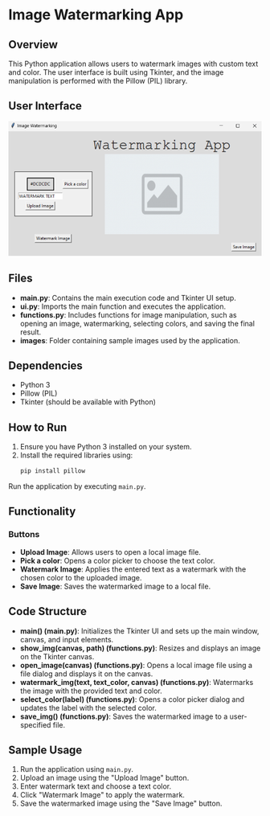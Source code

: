# Image Watermarking App

## Overview
This Python application allows users to watermark images with custom text and color. The user interface is built using Tkinter, and the image manipulation is performed with the Pillow (PIL) library.

## User Interface
![Application Interface](images/interface_screenshot.png)

## Files
- **main.py**: Contains the main execution code and Tkinter UI setup.
- **ui.py**: Imports the main function and executes the application.
- **functions.py**: Includes functions for image manipulation, such as opening an image, watermarking, selecting colors, and saving the final result.
- **images**: Folder containing sample images used by the application.

## Dependencies
- Python 3
- Pillow (PIL)
- Tkinter (should be available with Python)

## How to Run
1. Ensure you have Python 3 installed on your system.
2. Install the required libraries using:
   ```bash
   pip install pillow

Run the application by executing `main.py`.

## Functionality

### Buttons
- **Upload Image**: Allows users to open a local image file.
- **Pick a color**: Opens a color picker to choose the text color.
- **Watermark Image**: Applies the entered text as a watermark with the chosen color to the uploaded image.
- **Save Image**: Saves the watermarked image to a local file.

## Code Structure
- **main() (main.py)**: Initializes the Tkinter UI and sets up the main window, canvas, and input elements.
- **show_img(canvas, path) (functions.py)**: Resizes and displays an image on the Tkinter canvas.
- **open_image(canvas) (functions.py)**: Opens a local image file using a file dialog and displays it on the canvas.
- **watermark_img(text, text_color, canvas) (functions.py)**: Watermarks the image with the provided text and color.
- **select_color(label) (functions.py)**: Opens a color picker dialog and updates the label with the selected color.
- **save_img() (functions.py)**: Saves the watermarked image to a user-specified file.

## Sample Usage
1. Run the application using `main.py`.
2. Upload an image using the "Upload Image" button.
3. Enter watermark text and choose a text color.
4. Click "Watermark Image" to apply the watermark.
5. Save the watermarked image using the "Save Image" button.
